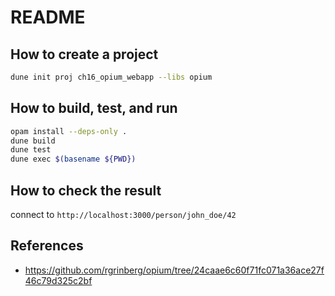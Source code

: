 # README

## How to create a project

```bash
dune init proj ch16_opium_webapp --libs opium
```


## How to build, test, and run

```bash
opam install --deps-only .
dune build
dune test
dune exec $(basename ${PWD})
```

## How to check the result

connect to `http://localhost:3000/person/john_doe/42`


## References

- <https://github.com/rgrinberg/opium/tree/24caae6c60f71fc071a36ace27f46c79d325c2bf>


